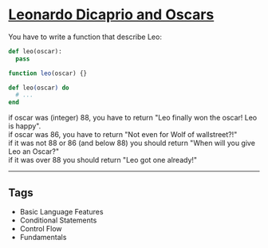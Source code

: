 # [Leonardo Dicaprio and Oscars](https://www.codewars.com/kata/56d49587df52101de70011e4)

You have to write a function that describe Leo:

```python
def leo(oscar):
  pass
```

```javascript
function leo(oscar) {}
```

```elixir
def leo(oscar) do
  # ...
end
```

if oscar was (integer) 88, you have to return "Leo finally won the oscar! Leo is happy".</br>
if oscar was 86, you have to return "Not even for Wolf of wallstreet?!"</br>
if it was not 88 or 86 (and below 88) you should return "When will you give Leo an Oscar?"</br>
if it was over 88 you should return "Leo got one already!"

---

## Tags

- Basic Language Features
- Conditional Statements
- Control Flow
- Fundamentals
